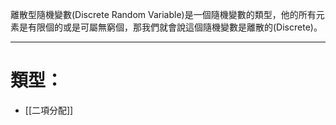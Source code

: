 離散型隨機變數(Discrete Random Variable)是一個隨機變數的類型，他的所有元素是有限個的或是可屬無窮個，那我們就會說這個隨機變數是離散的(Discrete)。
- - -
# 類型：
- [[二項分配]]